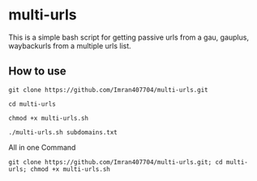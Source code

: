 
# multi-urls

This is a simple bash script for getting passive urls from a gau, gauplus, waybackurls from a multiple urls list.




## How to use 

```
git clone https://github.com/Imran407704/multi-urls.git
```

```
cd multi-urls
```

```
chmod +x multi-urls.sh
```

```
./multi-urls.sh subdomains.txt
```
All in one Command 
```
git clone https://github.com/Imran407704/multi-urls.git; cd multi-urls; chmod +x multi-urls.sh 
```


